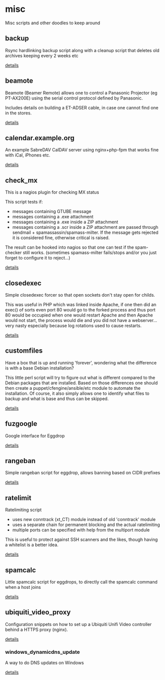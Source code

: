 # misc

Misc scripts and other doodles to keep around

## backup

Rsync hardlinking backup script along with a cleanup script that deletes old archives keeping every 2 weeks etc

[details](backup/)

## beamote

Beamote (Beamer Remote) allows one to control a Panasonic Projector (eg PT-AX200E)
using the serial control protocol defined by Panasonic.

Includes details on building a ET-ADSER cable, in case one cannot find one in the stores.

[details](beamote/)

## calendar.example.org

An example SabreDAV CalDAV server using nginx+php-fpm that works fine with iCal, iPhones etc.

[details](calendar.example.org/)

## check_mx

This is a nagios plugin for checking MX status

This script tests if:
 * messages containing GTUBE message
 * messages containing a .exe attachment
 * messages containing a .exe inside a ZIP attachment
 * messages containing a .scr inside a ZIP attachment
are passed through sendmail + spamassassin/spamass-milter.
If the message gets rejected it is considered fine, otherwise critical is raised.

The result can be hooked into nagios so that one can test if the spam-checker still works.
(sometimes spamass-milter fails/stops and/or you just forget to configure it to reject...)

[details](check_mx/)

## closedexec

Simple closedexec forcer so that open sockets don't stay open for childs.

This was useful in PHP which was linked inside Apache, if one then did an exec() of sorts even port 80 would go to the forked process and thus port 80 would be occupied when one would restart Apache and then Apache would not start, the process would die and you did not have a webserver... very nasty especially because log rotations used to cause restarts.

[details](closedexec/)

## customfiles

Have a box that is up and running 'forever', wondering what the difference is with a base Debian installation?

This little perl script will try to figure out what is different compared to the Debian packages that are installed.
Based on those differences one should then create a puppet/cfengine/ansible/etc module to automate the installation.
Of course, it also simply allows one to identify what files to backup and what is base and thus can be skipped.

[details](customfiles/)

## fuzgoogle

Google interface for Eggdrop

[details](fuzgoogle/)

## rangeban

Simple rangeban script for eggdrop, allows banning based on CIDR prefixes

[details](rangeban/)

## ratelimit

Ratelimiting script

- uses new conntrack (xt_CT) module instead of old 'conntrack' module
- uses a separate chain for permanent blocking and the actual ratelimiting
- multiple ports can be specified with help from the multiport module

This is useful to protect against SSH scanners and the likes, though having a whitelist is a better idea.

[details](ratelimit/)

## spamcalc

Little spamcalc script for eggdrops, to directly call the spamcalc command when a host joins

[details](spamcalc/)

## ubiquiti_video_proxy

Configuration snippets on how to set up a Ubiquiti Unifi Video controller behind a HTTPS proxy (nginx).

[details](ubiquiti_video_proxy/)

### windows_dynamicdns_update

A way to do DNS updates on Windows

[details](windows_dynamicdns/)
